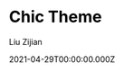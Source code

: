 ---
title: Chic Theme
github: https://github.com/Siricee/hexo-theme-Chic
demo: https://siricee.github.io/hexo-theme-Chic/
license: Creative Commons Attribution-NonCommercial-ShareAlike 4.0 International
author: Liu Zijian
author_link: ''
author_twitter: ''
date: 2021-04-29T00:00:00.000Z
ssg:
  - Hexo
cms: null
css: null
category: null
description: An elegant, powerful, easy-to-read Hexo theme.
draft: false
publish_date: '2019-06-12T06:13:00Z'
update_date: '2022-06-13T09:22:45Z'
github_star: 701
github_fork: 151
---